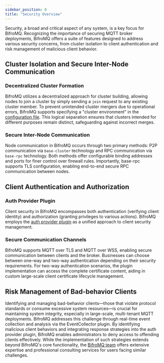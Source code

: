```yaml
---
sidebar_position: 0 
title: "Security Overview"
---
```


Security, a broad and critical aspect of any system, is a key focus for BifroMQ. Recognizing the importance of securing MQTT broker deployments, BifroMQ offers a suite of features designed to address various security concerns, from cluster isolation to client authentication and risk management of malicious client behavior.

## Cluster Isolation and Secure Inter-Node Communication

### Decentralized Cluster Formation
BifroMQ utilizes a decentralized approach for cluster building, allowing nodes to join a cluster by simply sending a `join` request to any existing cluster member. To prevent unintended cluster mergers due to operational errors, BifroMQ supports specifying a "cluster environment" in the [configuration file](../01_configuration/1_config_file_manual.md). This logical separation ensures that clusters intended for different purposes remain distinct, safeguarding against incorrect merges.

### Secure Inter-Node Communication
Node communication in BifroMQ occurs through two primary methods: P2P communication via `base-cluster` technology and RPC communication via `base-rpc` technology. Both methods offer configurable binding addresses and ports for finer control over firewall rules. Importantly, base-rpc supports TLS configuration, enabling end-to-end secure RPC communication between nodes.

## Client Authentication and Authorization

### Auth Provider Plugin
Client security in BifroMQ encompasses both authentication (verifying client identity) and authorization (granting privileges to various actions). BifroMQ employs the [auth provider plugin](../../06_plugin/1_auth_provider.md) as a unified approach to client security management.

### Secure Communication Channels
BifroMQ supports MQTT over TLS and MQTT over WSS, enabling secure communication between clients and the broker. Businesses can choose between one-way and two-way authentication depending on their security requirements. For two-way authentication scenarios, the plugin implementation can access the complete certificate content, aiding in custom large-scale client certificate lifecycle management.

## Risk Management of Bad-behavior Clients
Identifying and managing bad-behavior clients—those that violate protocol standards or consume excessive system resources—is crucial for maintaining system integrity, especially in large-scale, multi-tenant MQTT deployments. BifroMQ addresses this challenge through real-time event collection and analysis via the EventCollector plugin. By identifying malicious client behaviors and integrating response strategies into the auth provider plugin, BifroMQ enables administrators to deny access to offending clients effectively. While the implementation of such strategies extends beyond BifroMQ's core functionality, the [BifroMQ team](mailto:hello@bifromq.io) offers extensive expertise and professional consulting services for users facing similar challenges.
